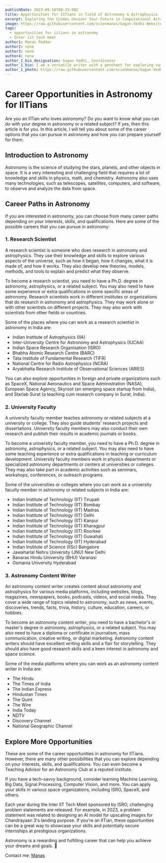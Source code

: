 ```yaml
---
publishDate: 2023-09-18T00:33:00Z
title: Apportunities for IITians in field of Astronomy & Astrophysics
excerpt: Exploring the Cosmos Uncover Your Future in Computational Astronomy and Astrophysics!
image: https://raw.githubusercontent.com/scienmanas/Gagan-Vedhi-Website/main/src/content/images_posts/opportunities-for-iitians.png
tags:
  - opportunities for iitians in astronomy
  - Inter iit tech meet
author1: Manas Poddar
author2: none
author3: none
author4: none
author_1_bio_designation: Gagan Vedhi, Coordinator
author_1_bio: I am a versatile writer with a penchant for exploring various genres, drawing inspiration from a diverse range of books, including sci-fi, romantic comedy, and thrilling crime novels by acclaimed author Chetan Bhagat. His fascination with astronomy was ignited in his childhood, gazing at the stars, and fueled further by a dream of journeying through a wormhole. Manas brings a touch of humor to his writing, adding a delightful and entertaining element to his work. With a unique blend of creativity and a lighthearted approach, he invites readers on imaginative journeys through his words.
author_1_photo: https://raw.githubusercontent.com/scienmanas/Gagan-Vedhi-Website/blog/src/content/author_images/manas.png
---
```

# Career Opportunities in Astronomy for IITians

Are you an IITian who loves astronomy? Do you want to know what you can do with your degree in astronomy or a related subject? If yes, then this article is for you. In this article, I will tell you about some of the career options that you can pursue in astronomy and how you can prepare yourself for them.

## Introduction to Astronomy

Astronomy is the science of studying the stars, planets, and other objects in space. It is a very interesting and challenging field that requires a lot of knowledge and skills in physics, math, and chemistry. Astronomy also uses many technologies, such as telescopes, satellites, computers, and software, to observe and analyze the data from space.

## Career Paths in Astronomy

If you are interested in astronomy, you can choose from many career paths depending on your interests, skills, and qualifications. Here are some of the possible careers that you can pursue in astronomy:

### 1. Research Scientist

A research scientist is someone who does research in astronomy and astrophysics. They use their knowledge and skills to explore various aspects of the universe, such as how it began, how it changes, what it is made of, and how it works. They also develop new theories, models, methods, and tools to explain and predict what they observe.

To become a research scientist, you need to have a Ph.D. degree in astronomy, astrophysics, or a related subject. You may also need to have some experience or extra qualifications in some specific areas of astronomy. Research scientists work in different institutes or organizations that do research in astronomy and astrophysics. They may work alone or with other scientists on different projects. They may also work with scientists from other fields or countries.

Some of the places where you can work as a research scientist in astronomy in India are:

- Indian Institute of Astrophysics (IIA)
- Inter-University Centre for Astronomy and Astrophysics (IUCAA)
- Indian Space Research Organisation (ISRO)
- Bhabha Atomic Research Centre (BARC)
- Tata Institute of Fundamental Research (TIFR)
- National Centre for Radio Astrophysics (NCRA)
- Aryabhatta Research Institute of Observational Sciences (ARIES)

You can also explore opportunities in foreign and private organizations such as SpaceX, National Aeronautics and Space Administration (NASA), European Space Agency, Skyroot (an emerging space startup from India), and Starlab Surat (a teaching cum research company in Surat, India).

### 2. University Faculty

A university faculty member teaches astronomy or related subjects at a university or college. They also guide students' research projects and dissertations. University faculty members may also conduct their own research and publish their results in academic journals or books.

To become a university faculty member, you need to have a Ph.D. degree in astronomy, astrophysics, or a related subject. You may also need to have some teaching experience or extra qualifications in teaching or curriculum development. University faculty members work in physics departments or specialized astronomy departments or centers at universities or colleges. They may also take part in academic activities such as seminars, workshops, conferences, or outreach programs.

Some of the universities or colleges where you can work as a university faculty member in astronomy or related subjects in India are:

- Indian Institute of Technology (IIT) Tirupati
- Indian Institute of Technology (IIT) Bombay
- Indian Institute of Technology (IIT) Madras
- Indian Institute of Technology (IIT) Delhi
- Indian Institute of Technology (IIT) Kanpur
- Indian Institute of Technology (IIT) Kharagpur
- Indian Institute of Technology (IIT) Roorkee
- Indian Institute of Technology (IIT) Guwahati
- Indian Institute of Technology (IIT) Hyderabad
- Indian Institute of Science (IISc) Bangalore
- Jawaharlal Nehru University (JNU) New Delhi
- Banaras Hindu University (BHU) Varanasi
- Osmania University Hyderabad

### 3. Astronomy Content Writer

An astronomy content writer creates content about astronomy and astrophysics for various media platforms, including websites, blogs, magazines, newspapers, books, podcasts, videos, and social media. They cover a wide range of topics related to astronomy, such as news, events, discoveries, trends, facts, trivia, history, culture, education, careers, or hobbies.

To become an astronomy content writer, you need to have a bachelor's or master's degree in astronomy, astrophysics, or a related subject. You may also need to have a diploma or certificate in journalism, mass communication, creative writing, or digital marketing. Astronomy content writers should have excellent writing skills and a flair for storytelling. They should also have good research skills and a keen interest in astronomy and space science.

Some of the media platforms where you can work as an astronomy content writer in India are:

- The Hindu
- The Times of India
- The Indian Express
- Hindustan Times
- The Quint
- The Wire
- India Today
- NDTV
- Discovery Channel
- National Geographic Channel

## Explore More Opportunities

These are some of the career opportunities in astronomy for IITians. However, there are many other possibilities that you can explore depending on your interests, skills, and qualifications. You can even become a Teaching Advisor for an Astronomy Club at a reputed institute.

If you have a tech-savvy background, consider learning Machine Learning, Big Data, Signal Processing, Computer Vision, and more. You can apply your skills in various space organizations, including ISRO, SpaceX, and others.

Each year during the Inter IIT Tech Meet sponsored by ISRO, challenging problem statements are released. For example, in 2023, a problem statement was related to designing an AI model for upscaling images for Chandrayaan 3's landing purpose. If you're an IITian, these opportunities can be a great way to showcase your skills and potentially secure internships at prestigious organizations.

Astronomy is a rewarding and fulfilling career that can help you achieve your dreams and goals. 🌠

Contact me: [Manas](https://github.com/scienmanas)
